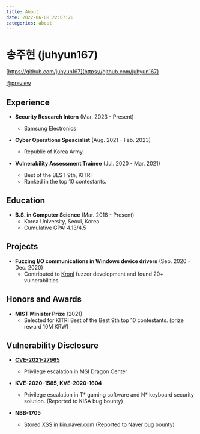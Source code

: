 ```yaml
---
title: About
date: 2022-06-08 22:07:20
categories: about
---
```


# 송주현 (juhyun167)

[https://github.com/juhyun167](https://github.com/juhyun167)

[@preview](https://github.com/juhyun167)


## Experience

- **Security Research Intern** (Mar. 2023 - Present)
    - Samsung Electronics

- **Cyber Operations Speacialist** (Aug. 2021 - Feb. 2023)
	- Republic of Korea Army

- **Vulnerability Assessment Trainee** (Jul. 2020 - Mar. 2021)
    - Best of the BEST 9th, KITRI
	- Ranked in the top 10 contestants.


## Education

- **B.S. in Computer Science** (Mar. 2018 - Present)
	- Korea University, Seoul, Korea
    - Cumulative GPA: 4.13/4.5


## Projects

- **Fuzzing I/O communications in Windows device drivers** (Sep. 2020 - Dec. 2020)
    - Contributed to [Kronl](https://kronl.github.io/docs/) fuzzer development and found 20+ vulnerabilities.


## Honors and Awards

- **MIST Minister Prize** (2021)
    - Selected for KITRI Best of the Best 9th top 10 contestants. (prize reward 10M KRW)


## Vulnerability Disclosure

- **[CVE-2021-27965](https://nvd.nist.gov/vuln/detail/CVE-2021-27965)**
    - Privilege escalation in MSI Dragon Center

- **KVE-2020-1585, KVE-2020-1604**
    - Privilege escalation in T\* gaming software and N\* keyboard security solution. (Reported to KISA bug bounty)

- **NBB-1705**
    - Stored XSS in kin.naver.com (Reported to Naver bug bounty)
